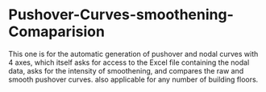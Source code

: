 # Pushover-Curves-smoothening-Comaparision
This one is for the automatic generation of pushover and nodal curves with 4 axes, which itself asks for access to the Excel file containing the nodal data,  asks for the intensity of smoothening, and compares the raw and smooth pushover curves. also applicable for any number of building floors. 
